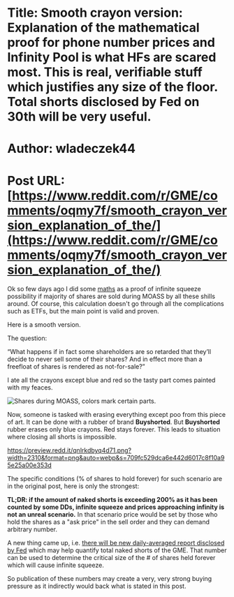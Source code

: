 # Title: Smooth crayon version: Explanation of the mathematical proof for phone number prices and Infinity Pool is what HFs are scared most. This is real, verifiable stuff which justifies any size of the floor. Total shorts disclosed by Fed on 30th will be very useful.
# Author: wladeczek44
# Post URL: [https://www.reddit.com/r/GME/comments/oqmy7f/smooth_crayon_version_explanation_of_the/](https://www.reddit.com/r/GME/comments/oqmy7f/smooth_crayon_version_explanation_of_the/)


Ok so few days ago I did some [maths](https://www.reddit.com/r/GME/comments/ondeot/mathematical_proof_for_phone_number_prices_under/?utm_source=share&utm_medium=web2x&context=3) as a proof of infinite squeeze possibility if majority of shares are sold during MOASS by all these shills around. Of course, this calculation doesn't go through all the complications such as ETFs, but the main point is valid and proven.

Here is a smooth version.

The question:

“What happens if in fact some shareholders are so retarded that they’ll decide to never sell some of their shares? And in effect more than a freefloat of shares is rendered as not-for-sale?”

I ate all the crayons except blue and red so the tasty part comes painted with my feaces.

![Shares during MOASS, colors mark certain parts.](https://preview.redd.it/kdaxxjs2q4d71.png?width=1527&format=png&auto=webp&s=fae2486bd786345461ee7247d26ad935a1a072d1)

Now, someone is tasked with erasing everything except poo from this piece of art. It can be done with a rubber of brand **Buyshorted**. But **Buyshorted** rubber erases only blue crayons. Red stays forever. This leads to situation where closing all shorts is impossible.

https://preview.redd.it/qnlrkdbyq4d71.png?width=2310&format=png&auto=webp&s=709fc529dca6e442d6017c8f10a95e25a00e353d

The specific conditions (% of shares to hold forever) for such scenario are in the original post, here is only the strongest:

**TL;DR: if the amount of naked shorts is exceeding 200% as it has been counted by some DDs, infinite squeeze and prices approaching infinity is not an unreal scenario.** In that scenario price would be set by those who hold the shares as a "ask price" in the sell order and they can demand arbitrary number.

A new thing came up, i.e. [there will be new daily-averaged report disclosed by Fed](https://www.reddit.com/r/Superstonk/comments/oq6efq/start_here_next_friday_july_30th_at_415pm_the/) which may help quantify total naked shorts of the GME. That number can be used to determine the critical size of the # of shares held forever which will cause infinite squeeze.

So publication of these numbers may create a very, very strong buying pressure as it indirectly would back what is stated in this post.